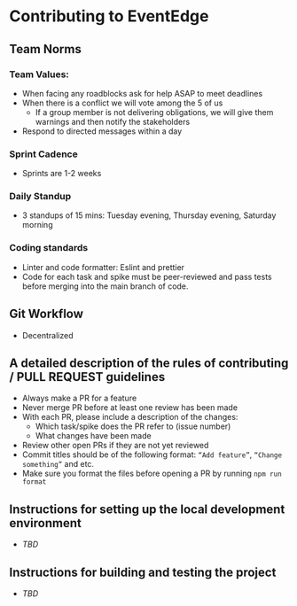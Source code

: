 # Contributing to EventEdge

## Team Norms

### Team Values:
* When facing any roadblocks ask for help ASAP to meet deadlines
* When there is a conflict we will vote among the 5 of us
  * If a group member is not delivering obligations, we will give them warnings and then notify the stakeholders
* Respond to directed messages within a day

### Sprint Cadence
* Sprints are 1-2 weeks

### Daily Standup
* 3 standups of 15 mins: Tuesday evening, Thursday evening, Saturday morning

### Coding standards
* Linter and code formatter: Eslint and prettier
* Code for each task and spike must be peer-reviewed and pass tests before merging into the main branch of code.

## Git Workflow
* Decentralized

## A detailed description of the rules of contributing / PULL REQUEST guidelines
* Always make a PR for a feature
* Never merge PR before at least one review has been made
* With each PR, please include a description of the changes:
  * Which task/spike does the PR refer to (issue number)
  * What changes have been made
* Review other open PRs if they are not yet reviewed
* Commit titles should be of the following format: `“Add feature”`, `“Change something”` and etc.
* Make sure you format the files before opening a PR by running `npm run format`

## Instructions for setting up the local development environment
* _TBD_

## Instructions for building and testing the project
* _TBD_

